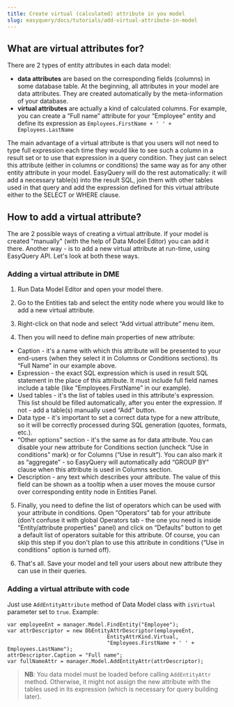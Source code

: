 ```yaml
---
title: Create virtual (calculated) attribute in you model
slug: easyquery/docs/tutorials/add-virtual-attribute-in-model
---
```



## What are virtual attributes for?

There are 2 types of entity attributes in each data model:

* __data attributes__ are based on the corresponding fields (columns) in some database table. At the beginning, all attributes in your model are data attributes. They are created automatically by the meta-information of your database.
* __virtual attributes__ are actually a kind of calculated columns. For example, you can create a “Full name” attribute for your “Employee” entity and define its expression as `Employees.FirstName + ' ' + Employees.LastName`

The main advantage of a virtual attribute is that you users will not need to type full expression each time they would like to see such a column in a result set or to use that expression in a query condition. They just can select this attribute (either in columns or conditions) the same way as for any other entity attribute in your model. EasyQuery will do the rest automatically: it will add a necessary table(s) into the result SQL, join them with other tables used in that query and add the expression defined for this virtual attribute either to the SELECT or WHERE clause.

## How to add a virtual attribute?

The are 2 possible ways of creating a virtual attribute. If your model is created "manually" (with the help of Data Model Editor) you can add it there. Another way - is to add a new virtual attribute at run-time, using EasyQuery API. Let's look at both these ways.

### Adding a virtual attribute in DME

1) Run Data Model Editor and open your model there.

2) Go to the Entities tab and select the entity node where you would like to add a new virtual attribute.

3) Right-click on that node and select “Add virtual attribute” menu item.

4) Then you will need to define main properties of new attribute:

* Caption - it's a name with which this attribute will be presented to your end-users (when they select it in Columns or Conditions sections). Its “Full Name” in our example above.
* Expression - the exact SQL expression which is used in result SQL statement in the place of this attribute. It must include full field names include a table (like “Employees.FirstName” in our example).
* Used tables - it's the list of tables used in this attribute's expression. This list should be filled automatically, after you enter the expression. If not - add a table(s) manually used “Add” button.
* Data type - it's important to set a correct data type for a new attribute, so it will be correctly processed during SQL generation (quotes, formats, etc.).
* “Other options” section - it's the same as for data attribute. You can disable your new attribute for Conditions section (uncheck “Use in conditions” mark) or for Columns (“Use in result”). You can also mark it as “aggregate” - so EasyQuery will automatically add “GROUP BY” clause when this attribute is used in Columns section.
* Description - any text which describes your attribute. The value of this field can be shown as a tooltip when a user moves the mouse cursor over corresponding entity node in Entities Panel.

5) Finally, you need to define the list of operators which can be used with your attribute in conditions. Open “Operators” tab for your attribute (don't confuse it with global Operators tab - the one you need is inside “Entity/attribute properties” panel) and click on “Defaults” button to get a default list of operators suitable for this attribute. Of course, you can skip this step if you don't plan to use this attribute in conditions (“Use in conditions” option is turned off).

6) That's all. Save your model and tell your users about new attribute they can use in their queries.


### Adding a virtual attribute with code

Just use `AddEntityAttribute` method of Data Model class with `isVirtual` parameter set to `true`. Example:

```
var employeeEnt = manager.Model.FindEntity("Employee");
var attrDescriptor = new DbEntityAttrDescriptor(employeeEnt,
								EntityAttrKind.Virtual,
								"Employees.FirstName + ' ' + Employees.LastName");
attrDescriptor.Caption = "Full name";
var fullNameAttr = manager.Model.AddEntityAttr(attrDescriptor);
```

> __NB__: You data model must be loaded before calling `AddEntityAttr` method. Otherwise, it might not assign the new attribute with the tables used in its expression (which is necessary for query building later).
>